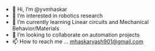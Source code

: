 - 👋 Hi, I’m @yvmhaskar
- 👀 I’m interested in robotics research
- 🌱 I’m currently learning Linear circuits and Mechanical Behavior/Materials
- 💞️ I’m looking to collaborate on automation projects
- 📫 How to reach me ... mhaskaryash901@gmail.com

<!---
yvmhaskar/yvmhaskar is a ✨ special ✨ repository because its `README.md` (this file) appears on your GitHub profile.
You can click the Preview link to take a look at your changes.
--->

